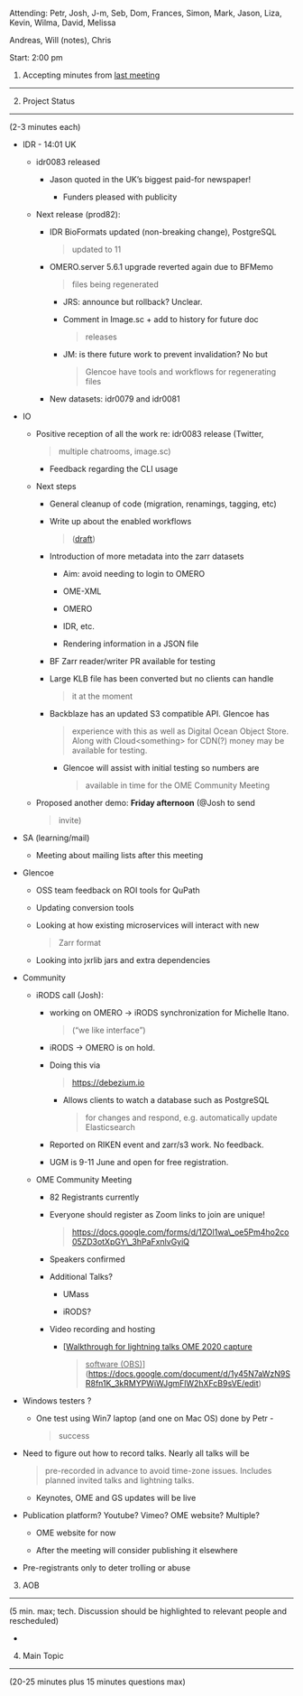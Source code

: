 Attending: Petr, Josh, J-m, Seb, Dom, Frances, Simon, Mark, Jason, Liza,
Kevin, Wilma, David, Melissa

Andreas, Will (notes), Chris

Start: 2:00 pm

1. Accepting minutes from [<u>last meeting</u>](https://drive.google.com/open?id=0B9Xg53EhqUycZEVHclBwRHNFRGM)
--------------------------------------------------------------------------------------------------------------

2. Project Status
-----------------

(2-3 minutes each)

-   IDR - 14:01 UK

    -   idr0083 released

        -   Jason quoted in the UK’s biggest paid-for newspaper!

            -   Funders pleased with publicity

    -   Next release (prod82):

        -   IDR BioFormats updated (non-breaking change), PostgreSQL
            > updated to 11

        -   OMERO.server 5.6.1 upgrade reverted again due to BFMemo
            > files being regenerated

            -   JRS: announce but rollback? Unclear.

            -   Comment in Image.sc + add to history for future doc
                > releases

            -   JM: is there future work to prevent invalidation? No but
                > Glencoe have tools and workflows for regenerating
                > files

        -   New datasets: idr0079 and idr0081

-   IO

    -   Positive reception of all the work re: idr0083 release (Twitter,
        > multiple chatrooms, image.sc)

        -   Feedback regarding the CLI usage

    -   Next steps

        -   General cleanup of code (migration, renamings, tagging, etc)

        -   Write up about the enabled workflows
            > ([<u>draft</u>](https://docs.google.com/document/d/1p2yuZVphyb9oGzUuECQOSiCmYlluK3qICZaLk8-kDXM/edit#heading=h.48a79sdg42iw))

        -   Introduction of more metadata into the zarr datasets

            -   Aim: avoid needing to login to OMERO

            -   OME-XML

            -   OMERO

            -   IDR, etc.

            -   Rendering information in a JSON file

        -   BF Zarr reader/writer PR available for testing

        -   Large KLB file has been converted but no clients can handle
            > it at the moment

        -   Backblaze has an updated S3 compatible API. Glencoe has
            > experience with this as well as Digital Ocean Object
            > Store. Along with Cloud&lt;something&gt; for CDN(?) money
            > may be available for testing.

            -   Glencoe will assist with initial testing so numbers are
                > available in time for the OME Community Meeting

    -   Proposed another demo: **Friday afternoon** (@Josh to send
        > invite)

-   SA (learning/mail)

    -   Meeting about mailing lists after this meeting

-   Glencoe

    -   OSS team feedback on ROI tools for QuPath

    -   Updating conversion tools

    -   Looking at how existing microservices will interact with new
        > Zarr format

    -   Looking into jxrlib jars and extra dependencies

-   Community

    -   iRODS call (Josh):

        -   working on OMERO → iRODS synchronization for Michelle Itano.
            > (“we like interface”)

        -   iRODS → OMERO is on hold.

        -   Doing this via
            > [<u>https://debezium.io</u>](https://debezium.io)

            -   Allows clients to watch a database such as PostgreSQL
                > for changes and respond, e.g. automatically update
                > Elasticsearch

        -   Reported on RIKEN event and zarr/s3 work. No feedback.

        -   UGM is 9-11 June and open for free registration.

    -   OME Community Meeting

        -   82 Registrants currently

        -   Everyone should register as Zoom links to join are unique!
            > [<u>https://docs.google.com/forms/d/1ZOl1wa\_oe5Pm4ho2co05ZD3otXpGY\_3hPaFxnlvGyiQ</u>](https://docs.google.com/forms/d/1ZOl1wa_oe5Pm4ho2co05ZD3otXpGY_3hPaFxnlvGyiQ)

        -   Speakers confirmed

        -   Additional Talks?

            -   UMass

            -   iRODS?

        -   Video recording and hosting

            -   [<u>Walkthrough for lightning talks OME 2020 capture
                > software
                > (OBS)</u>](https://docs.google.com/document/d/1y45N7aWzN9SR8fn1K_3kRMYPWiWJgmFlW2hXFcB9sVE/edit)

<!-- -->

-   Windows testers ?

    -   One test using Win7 laptop (and one on Mac OS) done by Petr -
        > success

-   Need to figure out how to record talks. Nearly all talks will be
    > pre-recorded in advance to avoid time-zone issues. Includes
    > planned invited talks and lightning talks.

    -   Keynotes, OME and GS updates will be live

-   Publication platform? Youtube? Vimeo? OME website? Multiple?

    -   OME website for now

    -   After the meeting will consider publishing it elsewhere

-   Pre-registrants only to deter trolling or abuse

3. AOB
------

(5 min. max; tech. Discussion should be highlighted to relevant people
and rescheduled)

-   

4. Main Topic
-------------

(20-25 minutes plus 15 minutes questions max)
